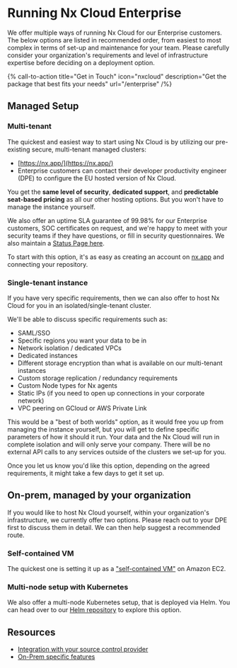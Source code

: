 # Running Nx Cloud Enterprise

We offer multiple ways of running Nx Cloud for our Enterprise customers. The below options are listed in recommended order, from easiest to most complex in terms of set-up and maintenance for your team. Please carefully consider your organization's requirements and level of infrastructure expertise before deciding on a deployment option.

{% call-to-action title="Get in Touch" icon="nxcloud" description="Get the package that best fits your needs" url="/enterprise" /%}

## Managed Setup

### Multi-tenant

The quickest and easiest way to start using Nx Cloud is by utilizing our pre-existing secure, multi-tenant managed clusters:

- [https://nx.app/](https://nx.app/)
- Enterprise customers can contact their developer productivity engineer (DPE) to configure the EU hosted version of Nx Cloud.

You get the **same level of security**, **dedicated support**, and **predictable seat-based pricing** as all our other hosting options. But you won't have to manage the instance yourself.

We also offer an uptime SLA guarantee of 99.98% for our Enterprise customers, SOC certificates on request, and we're happy to meet with your security teams if they have questions, or fill in security questionnaires. We also maintain a [Status Page here](https://status.nx.app/).

To start with this option, it's as easy as creating an account on [nx.app](https://cloud.nx.app) and connecting your repository.

### Single-tenant instance

If you have very specific requirements, then we can also offer to host Nx Cloud for you in an isolated/single-tenant cluster.

We'll be able to discuss specific requirements such as:

- SAML/SSO
- Specific regions you want your data to be in
- Network isolation / dedicated VPCs
- Dedicated instances
- Different storage encryption than what is available on our multi-tenant instances
- Custom storage replication / redundancy requirements
- Custom Node types for Nx agents
- Static IPs (if you need to open up connections in your corporate network)
- VPC peering on GCloud or AWS Private Link

This would be a "best of both worlds" option, as it would free you up from managing the instance yourself, but you will get to define specific parameters of how it should it run.
Your data and the Nx Cloud will run in complete isolation and will only serve your company. There will be no external API calls to any services outside of the clusters we set-up for you.

Once you let us know you'd like this option, depending on the agreed requirements, it might take a few days to get it set up.

## On-prem, managed by your organization

If you would like to host Nx Cloud yourself, within your organization's infrastructure, we currently offer two options. Please reach out to your DPE first to discuss them in detail. We can then help suggest a recommended route.

### Self-contained VM

The quickest one is setting it up as a ["self-contained VM"](/ci/recipes/enterprise/on-premise/ami-setup) on Amazon EC2.

### Multi-node setup with Kubernetes

We also offer a multi-node Kubernetes setup, that is deployed via Helm. You can head over to our [Helm repository](https://github.com/nrwl/nx-cloud-helm/) to explore this option.

## Resources

- [Integration with your source control provider](/ci/recipes/source-control-integration)
- [On-Prem specific features](/ci/recipes/enterprise/on-premise/auth-single-admin)
